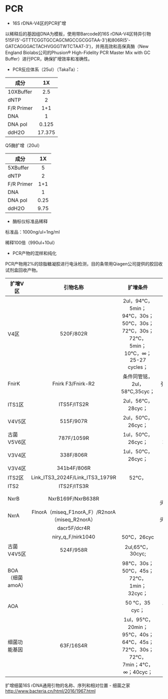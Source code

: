 # PCR
- 16S rDNA-V4区的PCR扩增

以稀释后的基因组DNA为模板，使用带Barcode的16S rDNA-V4区特异引物515F(5'-GTTTCGGTGCCAGCMGCCGCGGTAA-3')和806R(5'-GATCAGGGACTACHVGGGTWTCTAAT-3')，并用高效和高保真酶（New England Biolabs公司的Phusion® High-Fidelity PCR Master Mix with GC Buffer）进行PCR，确保扩增效率和准确性。

- PCR反应体系（25ul）（TakaTa）：

| 成分 | 1X | 
| ------------- |:-------------:| 
| 10XBuffer | 2.5
| dNTP | 2
| F/R Primer | 1+1
| DNA | 1
| DNA pol | 0.125
| ddH2O | 17.375

Q5酶扩增（20ul）

| 成分 | 1X | 
| ------------- |:-------------:| 
| 5XBuffer | 5
| dNTP | 2
| F/R Primer | 1+1
| DNA | 1
| DNA pol | 0.25
| ddH2O | 9.75

- 酶标仪标准品稀释

标准品：1000ng/ul=1ng/ml

稀释100倍（990ul+10ul）




- PCR产物的混样和纯化

PCR产物用2%的琼脂糖凝胶进行电泳检测，目的条带用Qiagen公司提供的胶回收试剂盒回收产物。


| 扩增V区 | 引物名称 | 扩增条件 | 备注 |
| ------------- |:-------------:| :-------------:| :-------------:|
| V4区 | 520F/802R | 2ul，94℃，5min；94℃，30s；50℃，30s；72℃，30s；72℃，5min；10℃，∞；25-27 cycles；		
| FnirK | Fnirk F3/Fnirk-R2 | 条件同管铭，2ul，58℃,35cyc； | 弥散条带		
| ITS1区 | ITS5F/ITS2R | 2ul，56℃，28cyc；		
| V4V5区 | 515F/907R | 2ul，50℃，26cyc；		
| 古菌V5V6区 | 787F/1059R | 1ul，50℃，26cyc； | 无接头280 bp
| V3V4区 | 338F/806R | 1ul，50℃，26cyc；	
| V3V4区 | 341b4F/806R | 
| ITS2区 | Link_ITS3_2024F/Link_ITS3_1979R | 52℃， | 500bp
| ITS2 | ITS2F/ITS3R |  | 600bp
| NxrB | NxrB169F/NxrB638R |  | 无接头,500bp
| NxrA | FlnorA（miseq_F1norA_F）/R2norA（miseq_R2norA） |  | 无接头,350bp
|  | dacr5F/dcr4R |  | 750bp
|  | niry_q_F/nirk1040 | 50℃，26cyc | 500bp
| 古菌V4V5区 | 524F/958R | 2ul,65℃，30cyc;  | 500bp
| BOA（细菌amoA） |  | 98℃，30s；50℃，45s；72℃，1min；32cyc； | 
| AOA |  | 50 ℃，35 cyc； | 750 bp
| 细菌功能基因 | 63F/16S4R |  1ul，95℃，20min；95℃，40s；64℃，45s；72℃，30s；72℃，7min；4℃，∞；40cyc； | 314bp





扩增细菌16S rDNA通用引物的名称、序列和相对位置 - 细菌之家
http://www.bacteria.cn/html/2016/1967.html



